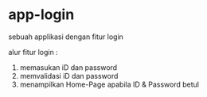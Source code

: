 # app-login
sebuah applikasi dengan fitur login

alur fitur login : 
1. memasukan iD dan password
2. memvalidasi iD dan password
3. menampilkan Home-Page apabila ID & Password betul 

